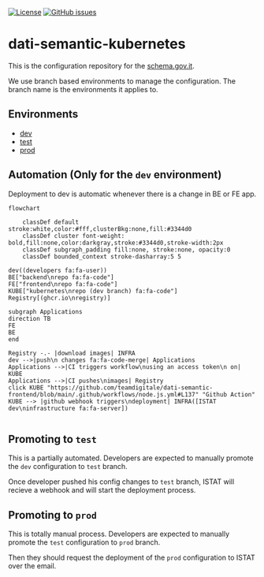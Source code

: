 [![License](https://img.shields.io/badge/License-BSD_3--Clause-blue.svg)](https://github.com/teamdigitale/dati-semantic-kubernetes/blob/main/LICENSE)
[![GitHub issues](https://img.shields.io/github/issues/teamdigitale/dati-semantic-kubernetes.svg)](https://github.com/teamdigitale/dati-semantic-kubernetes/issues)

# dati-semantic-kubernetes

This is the configuration repository for the [schema.gov.it](schema.gov.it).

We use branch based environments to manage the configuration. The branch name is the environments it applies to.

## Environments

- [dev](https://github.com/teamdigitale/dati-semantic-kubernetes/tree/dev)
- [test](https://github.com/teamdigitale/dati-semantic-kubernetes/tree/test)
- [prod](https://github.com/teamdigitale/dati-semantic-kubernetes/tree/prod)

## Automation (Only for the `dev` environment)

Deployment to dev is automatic whenever there is a change in BE or FE app.

```mermaid
flowchart

    classDef default stroke:white,color:#fff,clusterBkg:none,fill:#3344d0
    classDef cluster font-weight: bold,fill:none,color:darkgray,stroke:#3344d0,stroke-width:2px
    classDef subgraph_padding fill:none, stroke:none, opacity:0
    classDef bounded_context stroke-dasharray:5 5

dev((developers fa:fa-user))
BE["backend\nrepo fa:fa-code"]
FE["frontend\nrepo fa:fa-code"]
KUBE["kubernetes\nrepo (dev branch) fa:fa-code"]
Registry[(ghcr.io\nregistry)]

subgraph Applications
direction TB
FE
BE
end

Registry -.- |download images| INFRA
dev -->|push\n changes fa:fa-code-merge| Applications
Applications -->|CI triggers workflow\nusing an access token\n on| KUBE
Applications -->|CI pushes\nimages| Registry
click KUBE "https://github.com/teamdigitale/dati-semantic-frontend/blob/main/.github/workflows/node.js.yml#L137" "Github Action"
KUBE --> |github webhook triggers\ndeployment| INFRA([ISTAT dev\ninfrastructure fa:fa-server])


```

## Promoting to `test`

This is a partially automated. Developers are expected to manually promote the `dev` configuration to `test` branch.

Once developer pushed his config changes to `test` branch, ISTAT will recieve a webhook and will start the deployment
process.

## Promoting to `prod`

This is totally manual process. 
Developers are expected to manually promote the `test` configuration to `prod` branch.

Then they should request the deployment of the `prod` configuration to ISTAT over the email.
